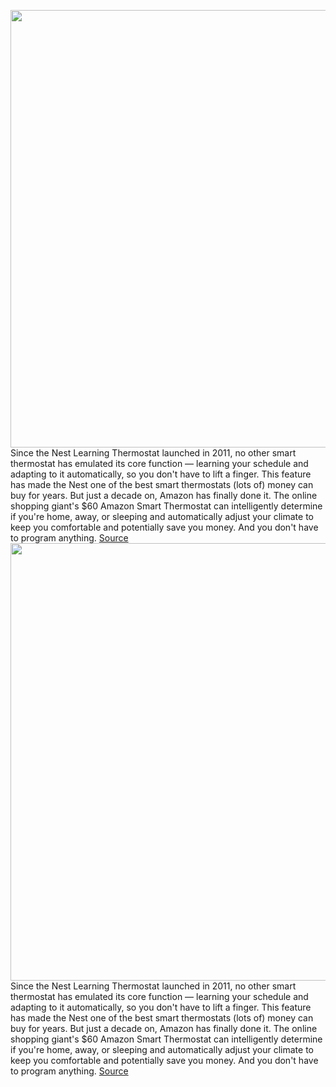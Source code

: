 <img src='https://cdn.vox-cdn.com/thumbor/npsC59owUjU7IjIAU8epEm9EU74=/0x0:2040x1360/1200x675/filters:focal(857x517:1183x843)/cdn.vox-cdn.com/uploads/chorus_image/image/70166262/jtuohy_211115_4885_0009.0.jpg' width='700px' /><br/>
Since the Nest Learning Thermostat launched in 2011, no other smart thermostat has emulated its core function — learning your schedule and adapting to it automatically, so you don't have to lift a finger. This feature has made the Nest one of the best smart thermostats (lots of) money can buy for years. But just a decade on, Amazon has finally done it. The online shopping giant's $60 Amazon Smart Thermostat can intelligently determine if you're home, away, or sleeping and automatically adjust your climate to keep you comfortable and potentially save you money. And you don't have to program anything.
<a href='https://www.theverge.com/22791333/amazon-smart-thermostat-review-learning-geofencing-hunches'> Source <a/><img src='https://cdn.vox-cdn.com/thumbor/npsC59owUjU7IjIAU8epEm9EU74=/0x0:2040x1360/1200x675/filters:focal(857x517:1183x843)/cdn.vox-cdn.com/uploads/chorus_image/image/70166262/jtuohy_211115_4885_0009.0.jpg' width='700px' /><br/>
Since the Nest Learning Thermostat launched in 2011, no other smart thermostat has emulated its core function — learning your schedule and adapting to it automatically, so you don't have to lift a finger. This feature has made the Nest one of the best smart thermostats (lots of) money can buy for years. But just a decade on, Amazon has finally done it. The online shopping giant's $60 Amazon Smart Thermostat can intelligently determine if you're home, away, or sleeping and automatically adjust your climate to keep you comfortable and potentially save you money. And you don't have to program anything.
<a href='https://www.theverge.com/22791333/amazon-smart-thermostat-review-learning-geofencing-hunches'> Source <a/>
